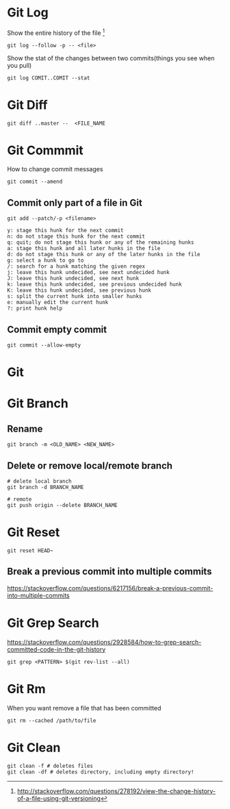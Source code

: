 

# Git Log

Show the entire history of the file [^1]

    git log --follow -p -- <file>

[^1]: http://stackoverflow.com/questions/278192/view-the-change-history-of-a-file-using-git-versioning


Show the stat of the changes between two commits(things you see when you pull)


    git log COMIT..COMIT --stat

# Git Diff

```
git diff ..master --  <FILE_NAME
```


# Git Commmit

How to change commit messages

```
git commit --amend
```

## Commit only part of a file in Git

    git add --patch/-p <filename>

    y: stage this hunk for the next commit
    n: do not stage this hunk for the next commit
    q: quit; do not stage this hunk or any of the remaining hunks
    a: stage this hunk and all later hunks in the file
    d: do not stage this hunk or any of the later hunks in the file
    g: select a hunk to go to
    /: search for a hunk matching the given regex
    j: leave this hunk undecided, see next undecided hunk
    J: leave this hunk undecided, see next hunk
    k: leave this hunk undecided, see previous undecided hunk
    K: leave this hunk undecided, see previous hunk
    s: split the current hunk into smaller hunks
    e: manually edit the current hunk
    ?: print hunk help

## Commit empty commit

    git commit --allow-empty

# Git

# Git Branch

## Rename
```
git branch -m <OLD_NAME> <NEW_NAME>
```

## Delete or remove local/remote branch

```
# delete local branch
git branch -d BRANCH_NAME

# remote
git push origin --delete BRANCH_NAME
```

# Git Reset

```
git reset HEAD~
```
## Break a previous commit into multiple commits

https://stackoverflow.com/questions/6217156/break-a-previous-commit-into-multiple-commits


# Git Grep Search

<https://stackoverflow.com/questions/2928584/how-to-grep-search-committed-code-in-the-git-history>

    git grep <PATTERN> $(git rev-list --all)

# Git Rm

When you want remove a file that has been committed

    git rm --cached /path/to/file

# Git Clean

    git clean -f # deletes files
    git clean -df # deletes directory, including empty directory!
